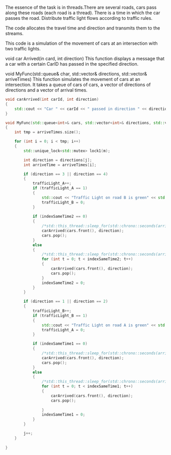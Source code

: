 The essence of the task is in threads.There are several roads, cars pass along these roads (each road is a thread). There is a time in which the car passes the road. Distribute traffic light flows according to traffic rules.

The code allocates the travel time and direction and transmits them to the streams.

This code is a simulation of the movement of cars at an intersection with two traffic lights.


void car Arrived(in card, int direction)
This function displays a message that a car with a certain CarID has passed in the specified direction.

void MyFunc(std::queue<int>& char, std::vector<int>& directions, std::vector<int>& arriveTimes)
This function simulates the movement of cars at an intersection. It takes a queue of cars of cars, a vector of directions of directions and a vector of arrival times.
```c++
void carArrived(int carId, int direction)
{
	std::cout << "Car " << carId << " passed in direction " << direction << std::endl;
}

void MyFunc(std::queue<int>& cars, std::vector<int>& directions, std::vector<int>& arriveTimes)
{
	int tmp = arriveTimes.size();

	for (int i = 0; i < tmp; i++)
	{
		std::unique_lock<std::mutex> lock1(m);

		int direction = directions[j];
		int arriveTime = arriveTimes[i];

		if (direction == 3 || direction == 4)
		{
			trafficLight_A++;
			if (trafficLight_A == 1)
			{
				std::cout << "Traffic Light on road B is green" << std::endl;
				trafficLight_B = 0;
			}
			
			if (indexSameTime2 == 0)
			{
				/*std::this_thread::sleep_for(std::chrono::seconds(arriveTime));*/
				carArrived(cars.front(), direction);
				cars.pop();
			}
			else
			{
				/*std::this_thread::sleep_for(std::chrono::seconds(arriveTime));*/
				for (int t = 0; t < indexSameTime2; t++)
				{
					carArrived(cars.front(), direction);
					cars.pop();
				}
				indexSameTime2 = 0;
			}
		}

		if (direction == 1 || direction == 2)
		{
			trafficLight_B++;
			if (trafficLight_B == 1)
			{
				std::cout << "Traffic Light on road A is green" << std::endl;
				trafficLight_A = 0;
			}

			if (indexSameTime1 == 0)
			{
				/*std::this_thread::sleep_for(std::chrono::seconds(arriveTime));*/
				carArrived(cars.front(), direction);
				cars.pop();
			}
			else
			{
				/*std::this_thread::sleep_for(std::chrono::seconds(arriveTime));*/
				for (int t = 0; t < indexSameTime1; t++)
				{
					carArrived(cars.front(), direction);
					cars.pop();
					
				}
				indexSameTime1 = 0;
			}
		}

		j++;
	}
	
}

```
